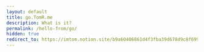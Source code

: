 ```yaml
---
layout: default
title: go.TomR.me
description: What is it?
permalink: /hello-from/go/
hidden: true
redirect_to: https://imtom.notion.site/b9a60406861d4f3fba39d678d9c8f699
---
```


